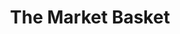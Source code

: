 ---
title: The Market Basket
products:
  1:
    title: Chef Frank's Cherry Honey
    price: 15.00
    description: Chef Frank's Cherry Honey is made from the honey of local northern Michigan   bees, using the highest quality ingredients. It is Chef Frank's commitment to use only the   finest in his products, including cherries from Traverse City, Michigan.
    shipping: free shipping
    url: products/traverse-city-cherry-honey
    img: images/products/cherry-honey.jpg
    paypal: <form action="https://www.paypal.com/cgi-bin/webscr" method="post" target="_top">
        <input type="hidden" name="cmd" value="_s-xclick">
        <input type="hidden" name="hosted_button_id" value="UBURDL7X82VWC">
        <input type="image" src="https://www.paypalobjects.com/en_US/i/btn/btn_buynowCC_LG.gif" border="0" name="submit" alt="PayPal - The safer, easier way to pay online!">
        <img alt="" border="0" src="https://www.paypalobjects.com/en_US/i/scr/pixel.gif" width="1" height="1">
        </form>
  2:
    title: Chef Frank's Seasoning Blend
    price: 15.00
    description: Chef Frank's is a seasoning blend that will make your everyday meals easier. It is free of chemicals and filler, allergen-free, and includes only salt, the finest herbs and spices. You can use it on any of your favorite foods, including meat, fish, vegetables and more!
    shipping: free shipping
    url: products/chef-franks-seasoning-blend
    img: images/products/seasoning-blend.jpg
    paypal: <form target="paypal" action="https://www.paypal.com/cgi-bin/webscr" method="post">
            <input type="hidden" name="cmd" value="_s-xclick">
            <input type="hidden" name="hosted_button_id" value="NQ76E2TX5KZTN">
            <input type="image" src="https://www.paypalobjects.com/en_US/i/btn/btn_cart_LG.gif" border="0" name="submit" alt="PayPal - The safer, easier way to pay online!">
          <img alt="" border="0" src="https://www.paypalobjects.com/en_US/i/scr/pixel.gif" width="1" height="1">
          </form>
---